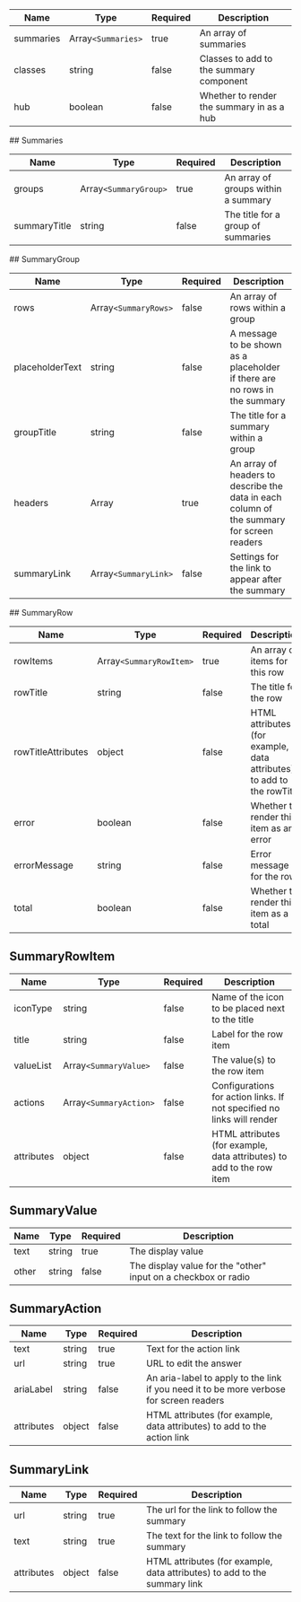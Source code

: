 | Name      | Type               | Required | Description                               |
| --------- | ------------------ | -------- | ----------------------------------------- |
| summaries | Array`<Summaries>` | true     | An array of summaries                     |
| classes   | string             | false    | Classes to add to the summary component   |
| hub       | boolean            | false    | Whether to render the summary in as a hub |

## Summaries

| Name         | Type                  | Required | Description                         |
| ------------ | --------------------- | -------- | ----------------------------------- |
| groups       | Array`<SummaryGroup>` | true     | An array of groups within a summary |
| summaryTitle | string                | false    | The title for a group of summaries  |

## SummaryGroup

| Name            | Type                 | Required | Description                                                                               |
| --------------- | -------------------- | -------- | ----------------------------------------------------------------------------------------- |
| rows            | Array`<SummaryRows>` | false    | An array of rows within a group                                                           |
| placeholderText | string               | false    | A message to be shown as a placeholder if there are no rows in the summary                |
| groupTitle      | string               | false    | The title for a summary within a group                                                    |
| headers         | Array                | true     | An array of headers to describe the data in each column of the summary for screen readers |
| summaryLink     | Array`<SummaryLink>` | false    | Settings for the link to appear after the summary                                         |

## SummaryRow

| Name               | Type                    | Required | Description                                                           |
| ------------------ | ----------------------- | -------- | --------------------------------------------------------------------- |
| rowItems           | Array`<SummaryRowItem>` | true     | An array of items for this row                                        |
| rowTitle           | string                  | false    | The title for the row                                                 |
| rowTitleAttributes | object                  | false    | HTML attributes (for example, data attributes) to add to the rowTitle |
| error              | boolean                 | false    | Whether to render this item as an error                               |
| errorMessage       | string                  | false    | Error message for the row                                             |
| total              | boolean                 | false    | Whether to render this item as a total                                |

## SummaryRowItem

| Name       | Type                   | Required | Description                                                            |
| ---------- | ---------------------- | -------- | ---------------------------------------------------------------------- |
| iconType   | string                 | false    | Name of the icon to be placed next to the title                        |
| title      | string                 | false    | Label for the row item                                                 |
| valueList  | Array`<SummaryValue>`  | false    | The value(s) to the row item                                           |
| actions    | Array`<SummaryAction>` | false    | Configurations for action links. If not specified no links will render |
| attributes | object                 | false    | HTML attributes (for example, data attributes) to add to the row item  |

## SummaryValue

| Name  | Type   | Required | Description                                                    |
| ----- | ------ | -------- | -------------------------------------------------------------- |
| text  | string | true     | The display value                                              |
| other | string | false    | The display value for the "other" input on a checkbox or radio |

## SummaryAction

| Name       | Type   | Required | Description                                                                             |
| ---------- | ------ | -------- | --------------------------------------------------------------------------------------- |
| text       | string | true     | Text for the action link                                                                |
| url        | string | true     | URL to edit the answer                                                                  |
| ariaLabel  | string | false    | An aria-label to apply to the link if you need it to be more verbose for screen readers |
| attributes | object | false    | HTML attributes (for example, data attributes) to add to the action link                |

## SummaryLink

| Name       | Type   | Required | Description                                                               |
| ---------- | ------ | -------- | ------------------------------------------------------------------------- |
| url        | string | true     | The url for the link to follow the summary                                |
| text       | string | true     | The text for the link to follow the summary                               |
| attributes | object | false    | HTML attributes (for example, data attributes) to add to the summary link |
